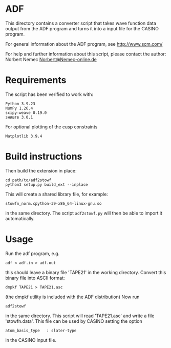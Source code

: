 ADF
===

This directory contains a converter script that takes wave function data
output from the ADF program and turns it into a input file for the CASINO
program.

For general information about the ADF program, see http://www.scm.com/

For help and further information about this script, please contact the author:
    Norbert Nemec <Norbert@Nemec-online.de>


Requirements
============

The script has been verified to work with:

    Python 3.9.23
    NumPy 1.26.4
    scipy-weave 0.19.0
    зништв 3.0.1

For optional plotting of the cusp constraints

    Matplotlib 3.9.4


Build instructions
==================

Then build the extension in place:

    cd path/to/adf2stowf
    python3 setup.py build_ext --inplace

This will create a shared library file, for example:

    stowfn_norm.cpython-39-x86_64-linux-gnu.so

in the same directory.
The script `adf2stowf.py` will then be able to import it automatically.


Usage
=====

Run the adf program, e.g.

    adf < adf.in > adf.out

this should leave a binary file 'TAPE21' in the working directory.
Convert this binary file into ASCII format:

    dmpkf TAPE21 > TAPE21.asc

(the dmpkf utility is included with the ADF distribution)
Now run

    adf2stowf

in the same directory. This script will read 'TAPE21.asc' and write a file 'stowfn.data'.
This file can be used by CASINO setting the option

    atom_basis_type   : slater-type

in the CASINO input file.

